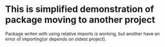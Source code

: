 # This is simplified demonstration of package moving to another  project

Package writen with using relative imports is working, but another have an error of importing(or depends on oldest project). 